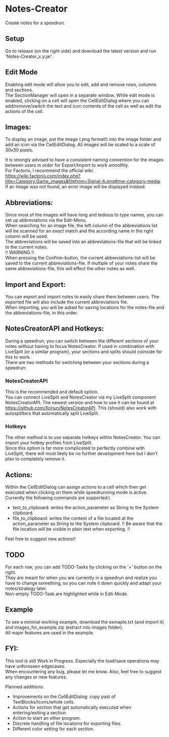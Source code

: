 # Notes-Creator

Create notes for a speedrun.

## Setup
Go to release (on the right side) and download the latest version and run 'Notes-Creator_x.y.jar'.

## Edit Mode
Enabling edit mode will allow you to edit, add and remove rows, columns and sections.\
The SectionManager will open in a separate window.
While edit mode is enabled, clicking on a cell will open the CellEditDialog where you can add/remove/switch the text and icon contents of the cell as well as edit the actions of the cell.

## Images:
To display an image, put the image (.png format!) into the image folder and add an icon via the CellEditDialog.
All images will be scaled to a scale of 30x30 pixels.

It is strongly advised to have a consistent naming convention for the images between users in order for Export/Import to work smoothly.\
For Factorio, I recommend the official wiki: https://wiki.factorio.com/index.php?title=Category:Game_images&filefrom=Signal-A.png#mw-category-media. \
If an image was not found, an error image will be displayed instead.

## Abbreviations:
Since most of the images will have long and tedious to type names, you can set up abbreviations via the Edit-Menu.\
When searching for an image file, the left column of the abbreviations list will be scanned for an _exact_ match and the according name in the right column will be used.\
The abbreviations will be saved into an abbreviations-file that will be linked to the current notes.\
!! WARNING !!\
When pressing the Confirm-button, the current abbreviations-list will be saved to the current abbreviations-file.
If multiple of your notes share the same abbreviations-file, this will effect the other notes as well. 

## Import and Export:
You can export and import notes to easily share them between users.
The exported file will also include the current abbreviations file.\
When importing, you will be asked for saving locations for the notes-file and the abbreviations-file, in this order.

## NotesCreatorAPI and Hotkeys:
During a speedrun, you can switch between the different sections of your notes without having to focus NotesCreator.
If used in combination with LiveSplit (or a similar program), your sections and splits should coincide for this to work.\
There are two methods for switching between your sections during a speedrun:

### NotesCreatorAPI
This is the recommended and default option.\
You can connect LiveSplit and NotesCreator via my LiveSplit component NotesCreatorAPI.
The newest version and how to use it can be found at https://github.com/Xoriun/NotesCreatorAPI.
This (should) also work with autosplitters that automatically split LiveSplit. 

### Hotkeys
The other method is to use separate hotkeys within NotesCreator.
You can import your hotkey profiles from LiveSplit.\
Since this option is far more complicated to perfectly combine with LiveSplit, there will most likely be no further development here but I don't plan to completely remove it.

## Actions:
Within the CellEditDialog can assign actions to a cell which then get executed when clicking on them while speedrunning mode is active.
Currently the following commands are supported:\
 - text_to_clipboard: writes the action_parameter as String to the System clipboard.
 - file_to_clipboard: writes the content of a file located at the action_parameter as String to the System clipboard. !! Be aware that the file location will be visible in plain text when exporting. !!

Feel free to suggest new actions!!

## TODO
For each row, you can add TODO-Tasks by clicking on the '+' button on the right.\
They are meant for when you are currently in a speedrun and realize you have to change something, so you can note it down quickly and adapt your notes/strategy later.\
Non-empty TODO-Task are highlighted while in Edit-Mode.

## Example
To see a minimal working example, download the exmaple.txt (and import it) and images_for_example.zip (extract into images folder).\
All major features are used in the example.

## FYI:
This tool is still Work in Progress.
Especially the load/save operations may have unforeseen edgecases.\
When encountering any bug, please let me know.
Also, feel free to suggest any changes or new features.

Planned additions:
 - Improvements on the CellEditDialog: copy past of TextBlocks/Icons/whole cells.
 - Actions for section that get automatically executed when entering/exiting a section.
 - Action to start an other program.
 - Discrete handling of file locations for exporting files.
 - Different color setting for each section.
